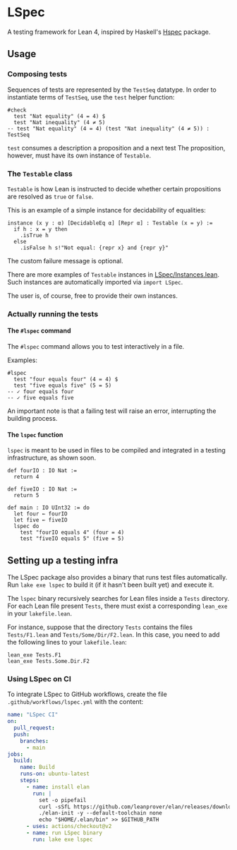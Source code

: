 # LSpec

A testing framework for Lean 4, inspired by Haskell's [Hspec](https://hspec.github.io/) package.

## Usage

### Composing tests

Sequences of tests are represented by the `TestSeq` datatype.
In order to instantiate terms of `TestSeq`, use the `test` helper function:

```lean
#check
  test "Nat equality" (4 = 4) $
  test "Nat inequality" (4 ≠ 5)
-- test "Nat equality" (4 = 4) (test "Nat inequality" (4 ≠ 5)) : TestSeq
```

`test` consumes a description a proposition and a next test
The proposition, however, must have its own instance of `Testable`.

### The `Testable` class

`Testable` is how Lean is instructed to decide whether certain propositions are resolved as `true` or `false`.

This is an example of a simple instance for decidability of equalities:

```lean
instance (x y : α) [DecidableEq α] [Repr α] : Testable (x = y) :=
  if h : x = y then
    .isTrue h
  else
    .isFalse h s!"Not equal: {repr x} and {repr y}"
```

The custom failure message is optional.

There are more examples of `Testable` instances in [LSpec/Instances.lean](LSpec/Instances.lean).
Such instances are automatically imported via `import LSpec`.

The user is, of course, free to provide their own instances.

### Actually running the tests

#### The `#lspec` command

The `#lspec` command allows you to test interactively in a file.

Examples:

```lean
#lspec
  test "four equals four" (4 = 4) $
  test "five equals five" (5 = 5)
-- ✓ four equals four
-- ✓ five equals five
```

An important note is that a failing test will raise an error, interrupting the building process.

#### The `lspec` function

`lspec` is meant to be used in files to be compiled and integrated in a testing infrastructure, as shown soon.

```lean
def fourIO : IO Nat :=
  return 4

def fiveIO : IO Nat :=
  return 5

def main : IO UInt32 := do
  let four ← fourIO
  let five ← fiveIO
  lspec do
    test "fourIO equals 4" (four = 4)
    test "fiveIO equals 5" (five = 5)
```

## Setting up a testing infra

The LSpec package also provides a binary that runs test files automatically.
Run `lake exe lspec` to build it (if it hasn't been built yet) and execute it.

The `lspec` binary recursively searches for Lean files inside a `Tests` directory.
For each Lean file present `Tests`, there must exist a corresponding `lean_exe` in your `lakefile.lean`.

For instance, suppose that the directory `Tests` contains the files `Tests/F1.lean` and `Tests/Some/Dir/F2.lean`.
In this case, you need to add the following lines to your `lakefile.lean`:

```lean
lean_exe Tests.F1
lean_exe Tests.Some.Dir.F2
```

### Using LSpec on CI

To integrate LSpec to GitHub workflows, create the file `.github/workflows/lspec.yml` with the content:

```yml
name: "LSpec CI"
on:
  pull_request:
  push:
    branches:
      - main
jobs:
  build:
    name: Build
    runs-on: ubuntu-latest
    steps:
      - name: install elan
        run: |
          set -o pipefail
          curl -sSfL https://github.com/leanprover/elan/releases/download/v1.3.1/elan-x86_64-unknown-linux-gnu.tar.gz | tar xz
          ./elan-init -y --default-toolchain none
          echo "$HOME/.elan/bin" >> $GITHUB_PATH
      - uses: actions/checkout@v2
      - name: run LSpec binary
        run: lake exe lspec
```
